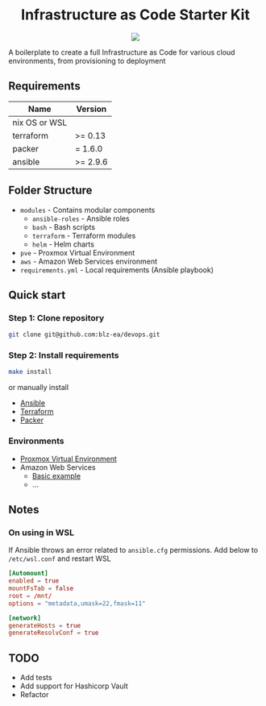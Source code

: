 <h1 align=center>Infrastructure  as Code Starter Kit</h1>

<div align="center">
<img src="./.github/header.png">
</div>

A boilerplate to create a full Infrastructure as Code for various cloud environments, from provisioning to deployment

## Requirements ##

| Name          | Version |
|---------------|---------|
| nix OS or WSL |  |
| terraform     | \>= 0.13 |
| packer        | = 1.6.0 |
| ansible       | \>= 2.9.6 |

## Folder Structure ##

- `modules` - Contains modular components
  - `ansible-roles` - Ansible roles
  - `bash` - Bash scripts
  - `terraform` - Terraform modules
  - `helm` - Helm charts
- `pve` - Proxmox Virtual Environment
- `aws` - Amazon Web Services environment
- `requirements.yml` - Local requirements (Ansible playbook)

## Quick start ##

### Step 1: Clone repository ###

```bash
git clone git@github.com:blz-ea/devops.git
```

### Step 2: Install requirements ###

```bash
make install
```

or manually install

- [Ansible](https://docs.ansible.com/ansible/latest/installation_guide/intro_installation.html)
- [Terraform](https://learn.hashicorp.com/terraform/getting-started/install.html)
- [Packer](https://learn.hashicorp.com/packer/getting-started/install)

### Environments ###

- [Proxmox Virtual Environment](./pve/)
- Amazon Web Services
  - [Basic example](./aws/basic/)
  - ...

## Notes ##

### On using in WSL ###

If Ansible throws an error related to  `ansible.cfg` permissions. Add below to `/etc/wsl.conf` and restart WSL

```conf
[Automount]
enabled = true
mountFsTab = false
root = /mnt/
options = "metadata,umask=22,fmask=11"

[network]
generateHosts = true
generateResolvConf = true

```
## TODO ##

- Add tests
- Add support for Hashicorp Vault
- Refactor